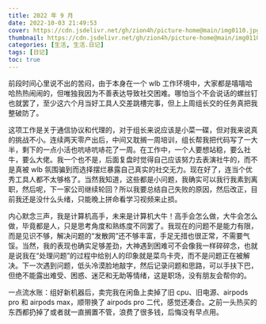 ```yaml
---
title: 2022 年 9 月
date: 2022-10-03 21:49:53
cover: https://cdn.jsdelivr.net/gh/zion4h/picture-home@main/img0110.jpg
thumbnail: https://cdn.jsdelivr.net/gh/zion4h/picture-home@main/img0110.jpg
categories: [生活, 生活.日记]
tags: [日记]
toc: true
---
```

前段时间心里说不出的苦闷，由于本身在一个 wlb 工作环境中，大家都是嘻嘻哈哈热热闹闹的，但唯独我因为不善表达导致社交困难。哪怕当个不会说话的螺丝钉也就罢了，至少这六个月当好工具人交差跳槽完事，但上上周组长交的任务真把我整破防了。
<!--more-->

这项工作是关于通信协议和代理的，对于组长来说应该是小菜一碟，但对我来说真的挑战不小。连续两天零产出后，中间又耽搁一周培训，组长帮我把代码写了一大半，剩下的一点小活也吭哧吭哧花了一周。在工作中，一个人要想站稳，要么社牛，要么大佬。我一个也不是，后面复盘时觉得自己应该努力去表演社牛的，而不是真被 wlb 氛围骗到而选择摆烂暴露自己真实的社交无力。现在好了，连当个优秀工具人都不太够格了。当然我知道，这些都是小问题，我确实可以我行我素到离职，然后呢，下一家公司继续轮回？所以我要总结自己失败的原因，然后改正，目前我还是没什么头绪，只能晚上拼命看学习视频来止损。

内心默念三声，我是计算机高手，未来是计算机大牛！高手会怎么做，大牛会怎么做，毕竟都是人，只是思考角度和熟练度不同罢了。我现在的问题不是能力有限，而是见识不够，解决问题的“发散网”还不够丰富，手足无措也很正常，不需要气馁。当然，我的表现也确实足够差劲，大神遇到困难可不会像我一样碎碎念，也就是说我在“处理问题”的过程中给别人的印象就是菜鸟卡壳，而不是问题正在被解决。下一次遇到问题，低头冷漠脸地敲字，然后记录问题和思路，可以手扶下巴，但绝不能露出难受、困惑、迷茫和无助等情绪，这是职场，没有朋友会帮你的。

一点流水账：组好新机器后，卖完我在闲鱼上卖掉了旧 cpu、旧电源、airpods pro 和 airpods max，顺带换了 airpods pro 二代，感觉还凑合。之前一头热买的东西都扔掉了或者就一直搁置不管，浪费了很多钱，后悔没有早点用。

